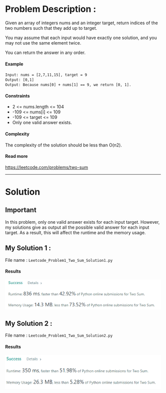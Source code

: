 # Problem Description : 

Given an array of integers nums and an integer target, return indices of the two numbers such that they add up to target.

You may assume that each input would have exactly one solution, and you may not use the same element twice.

You can return the answer in any order.

#### Example 
```shell
Input: nums = [2,7,11,15], target = 9
Output: [0,1]
Output: Because nums[0] + nums[1] == 9, we return [0, 1].
```

#### Constraints 

- 2 <= nums.length <= 104
- -109 <= nums[i] <= 109
- -109 <= target <= 109
- Only one valid answer exists.

#### Complexity 
The complexity of the solution should be less than O(n2).

#### Read more
https://leetcode.com/problems/two-sum
<hr>

# Solution 

## Important
In this problem, only one valid answer exists for each input target. However, my solutions give as output all the possible valid answer for each input target. As a result, this will affect the runtime and the memory usage.

## My Solution 1 : 

File name : ```Leetcode_Problem1_Two_Sum_Solution1.py```
#### Results 
<img src='Results1.png'>


## My Solution 2 : 

File name : ```Leetcode_Problem1_Two_Sum_Solution2.py```

#### Results 
<img src='Results2.png'>

